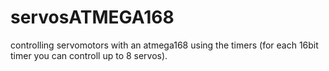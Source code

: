# servosATMEGA168
controlling servomotors with an atmega168 using the timers (for each  16bit timer you can controll up to 8 servos).
